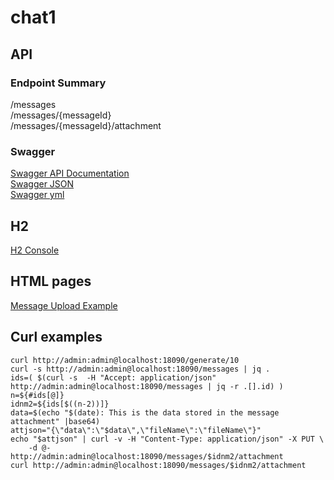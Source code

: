 # chat1

## API

### Endpoint Summary

/messages  
/messages/{messageId}  
/messages/{messageId}/attachment  

### Swagger
[Swagger API Documentation](http://localhost:18090/swagger-ui.html)  
[Swagger JSON](http://localhost:18090/v2/api-docs)  
[Swagger yml](http://localhost:18090//swagger.yml)

## H2
[H2 Console](http://localhost:18090/h2_console/)

## HTML pages
[Message Upload Example](http://localhost:18090/develop/index.html)

## Curl examples
```
curl http://admin:admin@localhost:18090/generate/10
curl -s http://admin:admin@localhost:18090/messages | jq .
ids=( $(curl -s  -H "Accept: application/json" http://admin:admin@localhost:18090/messages | jq -r .[].id) )
n=${#ids[@]}
idnm2=${ids[$((n-2))]}
data=$(echo "$(date): This is the data stored in the message attachment" |base64)
attjson="{\"data\":\"$data\",\"fileName\":\"fileName\"}"
echo "$attjson" | curl -v -H "Content-Type: application/json" -X PUT \
    -d @- http://admin:admin@localhost:18090/messages/$idnm2/attachment
curl http://admin:admin@localhost:18090/messages/$idnm2/attachment
```